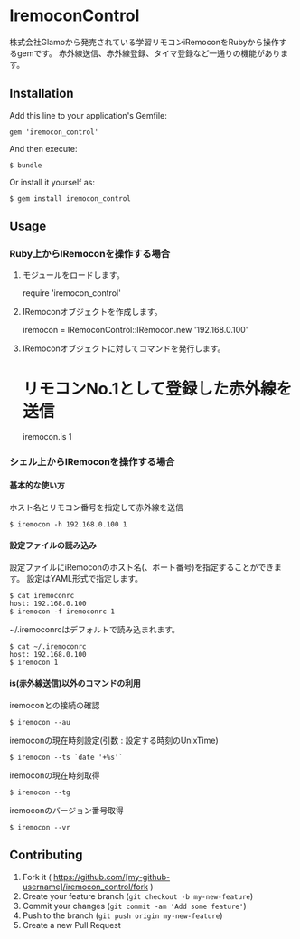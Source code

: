 # IremoconControl

株式会社Glamoから発売されている学習リモコンiRemoconをRubyから操作するgemです。
赤外線送信、赤外線登録、タイマ登録など一通りの機能があります。

## Installation

Add this line to your application's Gemfile:

    gem 'iremocon_control'

And then execute:

    $ bundle

Or install it yourself as:

    $ gem install iremocon_control

## Usage

### Ruby上からIRemoconを操作する場合
1. モジュールをロードします。

    require 'iremocon_control'

2. IRemoconオブジェクトを作成します。

    iremocon = IRemoconControl::IRemocon.new '192.168.0.100'

3. IRemoconオブジェクトに対してコマンドを発行します。

    # リモコンNo.1として登録した赤外線を送信
    iremocon.is 1

### シェル上からIRemoconを操作する場合
#### 基本的な使い方
ホスト名とリモコン番号を指定して赤外線を送信

    $ iremocon -h 192.168.0.100 1

#### 設定ファイルの読み込み
設定ファイルにiRemoconのホスト名(、ポート番号)を指定することができます。
設定はYAML形式で指定します。

    $ cat iremoconrc
    host: 192.168.0.100
    $ iremocon -f iremoconrc 1

~/.iremoconrcはデフォルトで読み込まれます。

    $ cat ~/.iremoconrc
    host: 192.168.0.100
    $ iremocon 1

#### is(赤外線送信)以外のコマンドの利用
iremoconとの接続の確認

    $ iremocon --au

iremoconの現在時刻設定(引数 : 設定する時刻のUnixTime)

    $ iremocon --ts `date '+%s'`

iremoconの現在時刻取得

    $ iremocon --tg

iremoconのバージョン番号取得

    $ iremocon --vr

## Contributing

1. Fork it ( https://github.com/[my-github-username]/iremocon_control/fork )
2. Create your feature branch (`git checkout -b my-new-feature`)
3. Commit your changes (`git commit -am 'Add some feature'`)
4. Push to the branch (`git push origin my-new-feature`)
5. Create a new Pull Request
